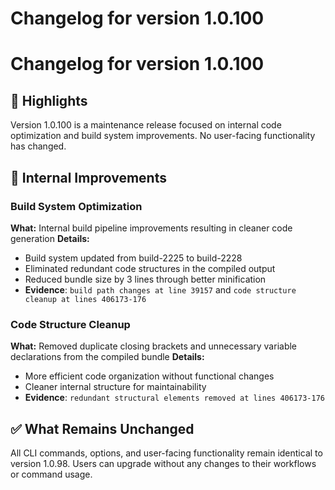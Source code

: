 # Changelog for version 1.0.100

# Changelog for version 1.0.100

## 🎯 Highlights
Version 1.0.100 is a maintenance release focused on internal code optimization and build system improvements. No user-facing functionality has changed.

## 🧹 Internal Improvements

### Build System Optimization
**What:** Internal build pipeline improvements resulting in cleaner code generation
**Details:**
- Build system updated from build-2225 to build-2228
- Eliminated redundant code structures in the compiled output
- Reduced bundle size by 3 lines through better minification
- **Evidence**: `build path changes at line 39157` and `code structure cleanup at lines 406173-176`

### Code Structure Cleanup
**What:** Removed duplicate closing brackets and unnecessary variable declarations from the compiled bundle
**Details:**
- More efficient code organization without functional changes
- Cleaner internal structure for maintainability
- **Evidence**: `redundant structural elements removed at lines 406173-176`

## ✅ What Remains Unchanged

All CLI commands, options, and user-facing functionality remain identical to version 1.0.98. Users can upgrade without any changes to their workflows or command usage.

